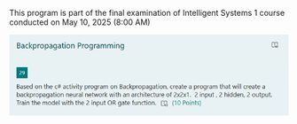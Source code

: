This program is part of the final examination of Intelligent Systems 1 course conducted on May 10, 2025 (8:00 AM)

![Instructions](BackPropagationFinalExam/Resources/Instructions.png)